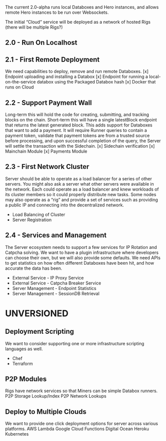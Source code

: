 The current 2.0-alpha runs local Databoxes and Hero instances, and allows remote Hero instances to be run over Websockets.

The initial “Cloud” service will be deployed as a network of hosted Rigs (there will be multiple Rigs?)

## 2.0 - Run On Localhost


## 2.1 - First Remote Deployment
We need capabilities to deploy, remove and run remote Databoxes.
[x] Endpoint uploading and installing a Databox
[x] Endpoint for running a local-on-the-service databox using the Packaged Databox hash
[x] Docker that runs on Cloud

## 2.2 - Support Payment Wall
Long-term this will hold the code for creating, submitting, and tracking blocks on the chain. Short-term this will have a single latestBlock endpoint that returns the latest generated block. 
This adds support for Databoxes that want to add a payment. It will require Runner queries to contain a payment token, validate that payment tokens are from a trusted source before processing, and upon successful completion of the query, the Server will settle the transaction with the Sidechain.
[x] Sidechain verification
[x] Mainchain Module
[x] Payments Module

## 2.3 - First Network Cluster
Server should be able to operate as a load balancer for a series of other servers. You might also ask a server what other servers were available in the network. Each could operate as a load balancer and knew workloads of its cluster members so it could properly distribute new tasks. Some nodes may also operate as a “rig” and provide a set of services such as providing a public IP and connecting into the decentralized network.
- Load Balancing of Cluster
- Server Registration    

## 2.4 - Services and Management
The Server ecosystem needs to support a few services for IP Rotation and Catpcha solving. We want to have a plugin infrastructure where developers can choose their own, but we will also provide some defaults.
We need APIs to get statistics on how often different Databoxes have been hit, and how accurate the data has been.
- External Service - IP Proxy Service
- External Service - Catpcha Breaker Service
- Server Management - Endpoint Statistics
- Server Management - SessionDB Retrieval


# UNVERSIONED

## Deployment Scripting
We want to consider supporting one or more infrastructure scripting languages as well.
- Chef
- Terraform

## P2P Modules
Rigs have network services so that Miners can be simple Databox runners.
P2P Storage Lookup/Index
P2P Network Lookups

## Deploy to Multiple Clouds
We want to provide one click deployment options for server across various platforms.
AWS Lambda
Google Cloud Functions
Digital Ocean
Heroku
Kubernetes
